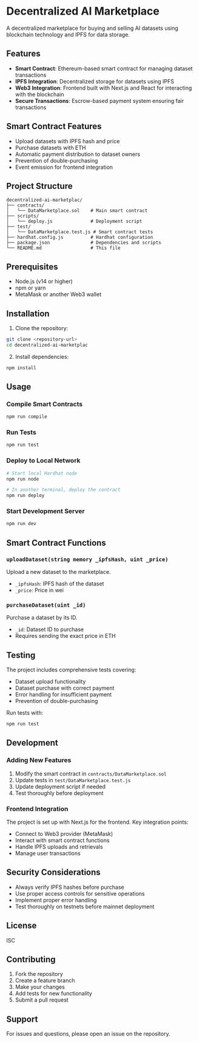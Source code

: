 # Decentralized AI Marketplace

A decentralized marketplace for buying and selling AI datasets using blockchain technology and IPFS for data storage.

## Features

- **Smart Contract**: Ethereum-based smart contract for managing dataset transactions
- **IPFS Integration**: Decentralized storage for datasets using IPFS
- **Web3 Integration**: Frontend built with Next.js and React for interacting with the blockchain
- **Secure Transactions**: Escrow-based payment system ensuring fair transactions

## Smart Contract Features

- Upload datasets with IPFS hash and price
- Purchase datasets with ETH
- Automatic payment distribution to dataset owners
- Prevention of double-purchasing
- Event emission for frontend integration

## Project Structure

```
decentralized-ai-marketplac/
├── contracts/
│   └── DataMarketplace.sol    # Main smart contract
├── scripts/
│   └── deploy.js              # Deployment script
├── test/
│   └── DataMarketplace.test.js # Smart contract tests
├── hardhat.config.js          # Hardhat configuration
├── package.json               # Dependencies and scripts
└── README.md                  # This file
```

## Prerequisites

- Node.js (v14 or higher)
- npm or yarn
- MetaMask or another Web3 wallet

## Installation

1. Clone the repository:
```bash
git clone <repository-url>
cd decentralized-ai-marketplac
```

2. Install dependencies:
```bash
npm install
```

## Usage

### Compile Smart Contracts
```bash
npm run compile
```

### Run Tests
```bash
npm run test
```

### Deploy to Local Network
```bash
# Start local Hardhat node
npm run node

# In another terminal, deploy the contract
npm run deploy
```

### Start Development Server
```bash
npm run dev
```

## Smart Contract Functions

### `uploadDataset(string memory _ipfsHash, uint _price)`
Upload a new dataset to the marketplace.
- `_ipfsHash`: IPFS hash of the dataset
- `_price`: Price in wei

### `purchaseDataset(uint _id)`
Purchase a dataset by its ID.
- `_id`: Dataset ID to purchase
- Requires sending the exact price in ETH

## Testing

The project includes comprehensive tests covering:
- Dataset upload functionality
- Dataset purchase with correct payment
- Error handling for insufficient payment
- Prevention of double-purchasing

Run tests with:
```bash
npm run test
```

## Development

### Adding New Features

1. Modify the smart contract in `contracts/DataMarketplace.sol`
2. Update tests in `test/DataMarketplace.test.js`
3. Update deployment script if needed
4. Test thoroughly before deployment

### Frontend Integration

The project is set up with Next.js for the frontend. Key integration points:
- Connect to Web3 provider (MetaMask)
- Interact with smart contract functions
- Handle IPFS uploads and retrievals
- Manage user transactions

## Security Considerations

- Always verify IPFS hashes before purchase
- Use proper access controls for sensitive operations
- Implement proper error handling
- Test thoroughly on testnets before mainnet deployment

## License

ISC

## Contributing

1. Fork the repository
2. Create a feature branch
3. Make your changes
4. Add tests for new functionality
5. Submit a pull request

## Support

For issues and questions, please open an issue on the repository.

